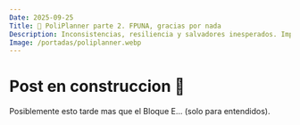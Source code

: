 ```yaml
---
Date: 2025-09-25
Title: 🤌 PoliPlanner parte 2. FPUNA, gracias por nada
Description: Inconsistencias, resiliencia y salvadores inesperados. Implementando el parser de planillas excel.
Image: /portadas/poliplanner.webp
---
```


# Post en construccion 🚧

Posiblemente esto tarde mas que el Bloque E... (solo para entendidos).

